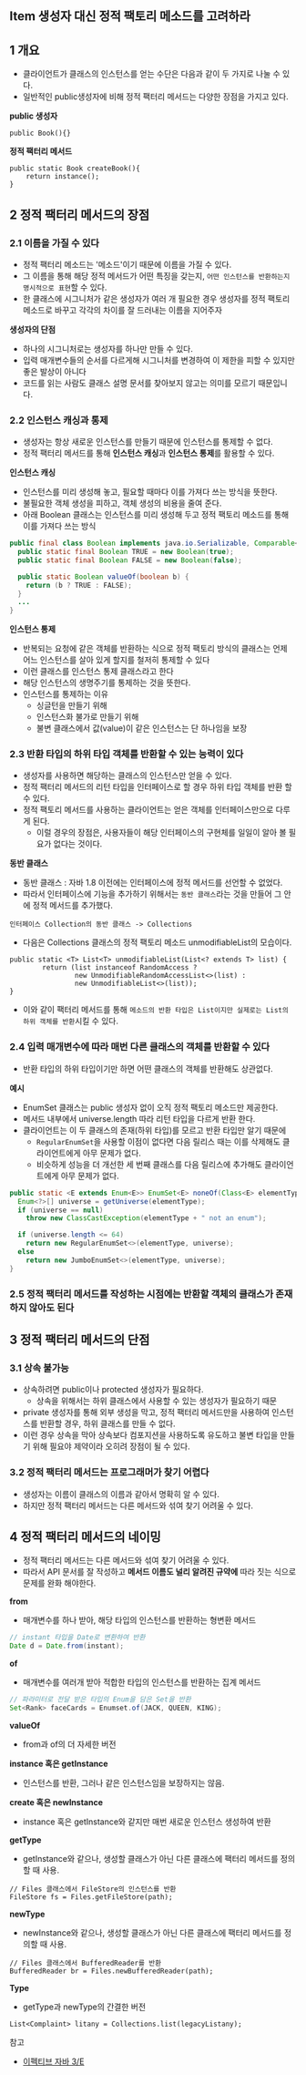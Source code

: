 ## Item 생성자 대신 정적 팩토리 메소드를 고려하라

## 1 개요

* 클라이언트가 클래스의 인스턴스를 얻는 수단은 다음과 같이 두 가지로 나눌 수 있다.
* 일반적인 public생성자에 비해 정적 팩터리 메서드는 다양한 장점을 가지고 있다.

**public 생성자**

```
public Book(){}
```

**정적 팩터리 메서드**

```
public static Book createBook(){
    return instance();
}
```

## 2 정적 팩터리 메서드의 장점

### 2.1 이름을 가질 수 있다

- 정적 팩터리 메소드는 '메소드'이기 때문에 이름을 가질 수 있다.
- 그 이름을 통해 해당 정적 메서드가 어떤 특징을 갖는지, `어떤 인스턴스를 반환하는지 명시적으로 표현`할 수 있다.
- 한 클래스에 시그니처가 같은 생성자가 여러 개 필요한 경우 생성자를 정적 팩토리 메소드로 바꾸고 각각의 차이를 잘 드러내는 이름을 지어주자

**생성자의 단점**

- 하나의 시그니처로는 생성자를 하나만 만들 수 있다.
- 입력 매개변수들의 순서를 다르게해 시그니처를 변경하여 이 제한을 피할 수 있지만 좋은 발상이 아니다
- 코드를 읽는 사람도 클래스 설명 문서를 찾아보지 않고는 의미를 모르기 때문입니다.

### 2.2 인스턴스 캐싱과 통제

* 생성자는 항상 새로운 인스턴스를 만들기 때문에 인스턴스를 통제할 수 없다.
* 정적 팩터리 메서드를 통해 **인스턴스 캐싱**과 **인스턴스 통제**를 활용할 수 있다.

**인스턴스 캐싱**

* 인스턴스를 미리 생성해 놓고, 필요할 때마다 이를 가져다 쓰는 방식을 뜻한다.
* 불필요한 객체 생성을 피하고, 객체 생성의 비용을 줄여 준다.
* 아래 Boolean 클래스는 인스턴스를 미리 생성해 두고 정적 팩토리 메소드를 통해 이를 가져다 쓰는 방식

```java
public final class Boolean implements java.io.Serializable, Comparable<Boolean> {
  public static final Boolean TRUE = new Boolean(true);
  public static final Boolean FALSE = new Boolean(false);

  public static Boolean valueOf(boolean b) {
    return (b ? TRUE : FALSE);
  }
  ...
}
```

**인스턴스 통제**

* 반복되는 요청에 같은 객체를 반환하는 식으로 정적 팩토리 방식의 클래스는 언제 어느 인스턴스를 살아 있게 할지를 철저히 통제할 수 있다
* 이런 클래스를 인스턴스 통제 클래스라고 한다
* 해당 인스턴스의 생명주기를 통제하는 것을 뜻한다.
* 인스턴스를 통제하는 이유
  * 싱글턴을 만들기 위해
  * 인스턴스화 불가로 만들기 위해
  * 불변 클래스에서 값(value)이 같은 인스턴스는 단 하나임을 보장

### 2.3 반환 타입의 하위 타입 객체를 반환할 수 있는 능력이 있다

* 생성자를 사용하면 해당하는 클래스의 인스턴스만 얻을 수 있다.
* 정적 팩터리 메서드의 리턴 타입을 인터페이스로 할 경우 하위 타입 객체를 반환 할 수 있다.
* 정적 팩토리 메서드를 사용하는 클라이언트는 얻은 객체를 인터페이스만으로 다루게 된다.
  * 이럴 경우의 장점은, 사용자들이 해당 인터페이스의 구현체를 일일이 알아 볼 필요가 없다는 것이다.

**동반 클래스**

* 동반 클래스 : 자바 1.8 이전에는 인터페이스에 정적 메서드를 선언할 수 없었다.
* 따라서 인터페이스에 기능을 추가하기 위해서는 `동반 클래스`라는 것을 만들어 그 안에 정적 메서드를 추가했다.

```
인터페이스 Collection의 동반 클래스 -> Collections
```

* 다음은 Collections 클래스의 정적 팩토리 메소드 unmodifiableList의 모습이다.

```
public static <T> List<T> unmodifiableList(List<? extends T> list) {
        return (list instanceof RandomAccess ?
                new UnmodifiableRandomAccessList<>(list) :
                new UnmodifiableList<>(list));
}
```

- 이와 같이 팩터리 메서드를 통해 `메소드의 반환 타입은 List이지만 실제로는 List의 하위 객체를 반환`시킬 수 있다.

### 2.4 입력 매개변수에 따라 매번 다른 클래스의 객체를 반환할 수 있다

* 반환 타입의 하위 타입이기만 하면 어떤 클래스의 객체를 반환해도 상관없다.

**예시**

* EnumSet 클래스는 public 생성자 없이 오직 정적 팩토리 메소드만 제공한다.
* 메서드 내부에서 universe.length 따라 리턴 타입을 다르게 반환 한다.
* 클라이언트는 이 두 클래스의 존재(하위 타입)를 모르고 반환 타입만 알기 때문에
  * `RegularEnumSet`을 사용할 이점이 없다면 다음 릴리스 때는 이를 삭제해도 클라이언트에게 아무 문제가 없다.
  * 비슷하게 성능을 더 개선한 세 번째 클래스를 다음 릴리스에 추가해도 클라이언트에게 아무 문제가 없다.

```java
public static <E extends Enum<E>> EnumSet<E> noneOf(Class<E> elementType) {
  Enum<?>[] universe = getUniverse(elementType);
  if (universe == null)
    throw new ClassCastException(elementType + " not an enum");

  if (universe.length <= 64)
    return new RegularEnumSet<>(elementType, universe);
  else
    return new JumboEnumSet<>(elementType, universe);
}
```

### 2.5 정적 팩터리 메서드를 작성하는 시점에는 반환할 객체의 클래스가 존재하지 않아도 된다

## 3 정적 팩터리 메서드의 단점

### 3.1 상속 불가능

- 상속하려면 public이나 protected 생성자가 필요하다.
  - 상속을 위해서는 하위 클래스에서 사용할 수 있는 생성자가 필요하기 때문
- private 생성자를 통해 외부 생성을 막고, 정적 팩터리 메서드만을 사용하여 인스턴스를 반환할 경우, 하위 클래스를 만들 수 없다.
- 이런 경우 상속을 막아 상속보다 컴포지션을 사용하도록 유도하고 불변 타입을 만들기 위해 필요야 제약이라 오히려 장점이 될 수 있다.

### 3.2 정적 팩터리 메서드는 프로그래머가 찾기 어렵다

- 생성자는 이름이 클래스의 이름과 같아서 명확히 알 수 있다.
- 하지만 정적 팩터리 메서드는 다른 메서드와 섞여 찾기 어려울 수 있다.

## 4 정적 팩터리 메서드의 네이밍

* 정적 팩터리 메서드는 다른 메서드와 섞여 찾기 어려울 수 있다.
* 따라서 API 문서를 잘 작성하고 **메서드 이름도 널리 알려진 규약에** 따라 짓는 식으로 문제를 완화 해야한다.

**from**

* 매개변수를 하나 받아, 해당 타입의 인스턴스를 반환하는 형변환 메서드

```java
// instant 타입을 Date로 변환하여 반환
Date d = Date.from(instant);
```

**of**

* 매개변수를 여러개 받아 적합한 타입의 인스턴스를 반환하는 집계 메서드

```java
// 파라미터로 전달 받은 타입의 Enum을 담은 Set을 반환
Set<Rank> faceCards = Enumset.of(JACK, QUEEN, KING);
```

**valueOf**

* from과 of의 더 자세한 버전

**instance 혹은 getInstance**

* 인스턴스를 반환, 그러나 같은 인스턴스임을 보장하지는 않음.

**create 혹은 newInstance**

* instance 혹은 getInstance와 같지만 매번 새로운 인스턴스 생성하여 반환

**getType**

* getInstance와 같으나, 생성할 클래스가 아닌 다른 클래스에 팩터리 메서드를 정의할 때 사용.

```
// Files 클래스에서 FileStore의 인스턴스를 반환
FileStore fs = Files.getFileStore(path);
```

**newType**

* newInstance와 같으나, 생성할 클래스가 아닌 다른 클래스에 팩터리 메서드를 정의할 때 사용.

```
// Files 클래스에서 BufferedReader를 반환
BufferedReader br = Files.newBufferedReader(path);
```

**Type**

* getType과 newType의 간결한 버전

```
List<Complaint> litany = Collections.list(legacyListany);
```

참고

* [이펙티브 자바 3/E](http://www.kyobobook.co.kr/product/detailViewKor.laf?mallGb=KOR&ejkGb=KOR&barcode=9788966262281)